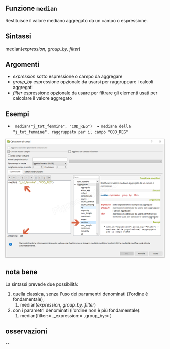 ## Funzione `median`

Restituisce il valore mediano aggregato da un campo o espressione.

## Sintassi

median(_expression, group_by, filter_)

## Argomenti

* _expression_ sotto espressione o campo da aggregare
* _group_by_ espressione opzionale da usarsi per raggruppare i calcoli aggregati
* _filter_ espressione opzionale da usare per filtrare gli elementi usati per calcolare il valore aggregato

## Esempi

* ` median("j_tot_femmine", "COD_REG")  → mediana della "j_tot_femmine", raggruppato per il campo "COD_REG"`

![](/img/aggregates/median/median1.png)

## nota bene

La sintassi prevede due possibilità:
1. quella classica, senza l'uso dei paramentri denominati (l'ordine è fondamentale);
    1. median(_expression, group_by, filter_)
2. con i parametri denominati (l'ordine non è più fondamentale): 
    1. median(filter:= ,_expression:= ,group_by:= )

## osservazioni

--